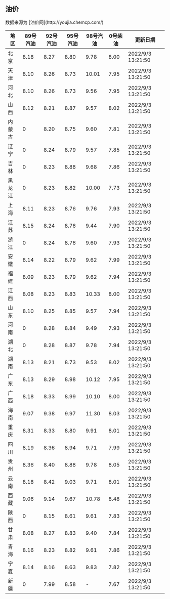 
<!DOCTYPE html>
<html lang="zh-cn">
<head>
<link href="https://cdn.jsdelivr.net/gh/RookieFanzk/link/github.css" rel="stylesheet">
</head>

<body>
<h2>油价</h2>
<p>数据来源为 [油价网](http://youjia.chemcp.com/) </p>
<table>
<thead>
<tr>
<th>地区</th>
<th>89号汽油</th>
<th>92号汽油</th>
<th>95号汽油</th>
<th>98号汽油</th>
<th>0号柴油</th>
<th>更新日期</th>
</tr>
</thead>
<tbody>
<tr>
<td>北京</td>
<td>8.18</td>
<td>8.27</td>
<td>8.80</td>
<td>9.78</td>
<td>8.00</td>
<td>2022/9/3 13:21:50</td>
</tr>
<tr>
<td>天津</td>
<td>8.10</td>
<td>8.26</td>
<td>8.73</td>
<td>10.01</td>
<td>7.95</td>
<td>2022/9/3 13:21:50</td>
</tr>
<tr>
<td>河北</td>
<td>8.10</td>
<td>8.26</td>
<td>8.73</td>
<td>9.56</td>
<td>7.95</td>
<td>2022/9/3 13:21:50</td>
</tr>
<tr>
<td>山西</td>
<td>8.12</td>
<td>8.21</td>
<td>8.87</td>
<td>9.57</td>
<td>8.02</td>
<td>2022/9/3 13:21:50</td>
</tr>
<tr>
<td>内蒙古</td>
<td>0</td>
<td>8.20</td>
<td>8.75</td>
<td>9.60</td>
<td>7.81</td>
<td>2022/9/3 13:21:50</td>
</tr>
<tr>
<td>辽宁</td>
<td>0</td>
<td>8.24</td>
<td>8.79</td>
<td>9.57</td>
<td>7.85</td>
<td>2022/9/3 13:21:50</td>
</tr>
<tr>
<td>吉林</td>
<td>0</td>
<td>8.23</td>
<td>8.88</td>
<td>9.68</td>
<td>7.86</td>
<td>2022/9/3 13:21:50</td>
</tr>
<tr>
<td>黑龙江</td>
<td>0</td>
<td>8.23</td>
<td>8.82</td>
<td>10.00</td>
<td>7.73</td>
<td>2022/9/3 13:21:50</td>
</tr>
<tr>
<td>上海</td>
<td>8.11</td>
<td>8.23</td>
<td>8.76</td>
<td>9.76</td>
<td>7.93</td>
<td>2022/9/3 13:21:50</td>
</tr>
<tr>
<td>江苏</td>
<td>8.15</td>
<td>8.24</td>
<td>8.76</td>
<td>9.44</td>
<td>7.90</td>
<td>2022/9/3 13:21:50</td>
</tr>
<tr>
<td>浙江</td>
<td>0</td>
<td>8.24</td>
<td>8.76</td>
<td>9.60</td>
<td>7.93</td>
<td>2022/9/3 13:21:50</td>
</tr>
<tr>
<td>安徽</td>
<td>8.14</td>
<td>8.22</td>
<td>8.79</td>
<td>9.62</td>
<td>7.99</td>
<td>2022/9/3 13:21:50</td>
</tr>
<tr>
<td>福建</td>
<td>8.09</td>
<td>8.23</td>
<td>8.79</td>
<td>9.62</td>
<td>7.94</td>
<td>2022/9/3 13:21:50</td>
</tr>
<tr>
<td>江西</td>
<td>8.08</td>
<td>8.23</td>
<td>8.83</td>
<td>10.33</td>
<td>8.00</td>
<td>2022/9/3 13:21:50</td>
</tr>
<tr>
<td>山东</td>
<td>8.10</td>
<td>8.25</td>
<td>8.85</td>
<td>9.57</td>
<td>7.94</td>
<td>2022/9/3 13:21:50</td>
</tr>
<tr>
<td>河南</td>
<td>0</td>
<td>8.28</td>
<td>8.84</td>
<td>9.49</td>
<td>7.93</td>
<td>2022/9/3 13:21:50</td>
</tr>
<tr>
<td>湖北</td>
<td>0</td>
<td>8.28</td>
<td>8.87</td>
<td>9.78</td>
<td>7.94</td>
<td>2022/9/3 13:21:50</td>
</tr>
<tr>
<td>湖南</td>
<td>8.13</td>
<td>8.21</td>
<td>8.73</td>
<td>9.53</td>
<td>8.02</td>
<td>2022/9/3 13:21:50</td>
</tr>
<tr>
<td>广东</td>
<td>8.13</td>
<td>8.29</td>
<td>8.98</td>
<td>10.12</td>
<td>7.95</td>
<td>2022/9/3 13:21:50</td>
</tr>
<tr>
<td>广西</td>
<td>8.18</td>
<td>8.33</td>
<td>8.99</td>
<td>10.10</td>
<td>8.00</td>
<td>2022/9/3 13:21:50</td>
</tr>
<tr>
<td>海南</td>
<td>9.07</td>
<td>9.38</td>
<td>9.97</td>
<td>11.30</td>
<td>8.03</td>
<td>2022/9/3 13:21:50</td>
</tr>
<tr>
<td>重庆</td>
<td>8.31</td>
<td>8.33</td>
<td>8.80</td>
<td>9.91</td>
<td>8.01</td>
<td>2022/9/3 13:21:50</td>
</tr>
<tr>
<td>四川</td>
<td>8.19</td>
<td>8.36</td>
<td>8.94</td>
<td>9.71</td>
<td>7.99</td>
<td>2022/9/3 13:21:50</td>
</tr>
<tr>
<td>贵州</td>
<td>8.36</td>
<td>8.40</td>
<td>8.88</td>
<td>9.78</td>
<td>8.05</td>
<td>2022/9/3 13:21:50</td>
</tr>
<tr>
<td>云南</td>
<td>8.18</td>
<td>8.42</td>
<td>9.03</td>
<td>9.71</td>
<td>8.01</td>
<td>2022/9/3 13:21:50</td>
</tr>
<tr>
<td>西藏</td>
<td>9.06</td>
<td>9.14</td>
<td>9.67</td>
<td>10.78</td>
<td>8.48</td>
<td>2022/9/3 13:21:50</td>
</tr>
<tr>
<td>陕西</td>
<td>0</td>
<td>8.15</td>
<td>8.61</td>
<td>9.61</td>
<td>7.83</td>
<td>2022/9/3 13:21:50</td>
</tr>
<tr>
<td>甘肃</td>
<td>8.08</td>
<td>8.27</td>
<td>8.83</td>
<td>9.40</td>
<td>7.84</td>
<td>2022/9/3 13:21:50</td>
</tr>
<tr>
<td>青海</td>
<td>8.16</td>
<td>8.23</td>
<td>8.82</td>
<td>9.61</td>
<td>7.86</td>
<td>2022/9/3 13:21:50</td>
</tr>
<tr>
<td>宁夏</td>
<td>8.14</td>
<td>8.16</td>
<td>8.63</td>
<td>9.83</td>
<td>7.82</td>
<td>2022/9/3 13:21:50</td>
</tr>
<tr>
<td>新疆</td>
<td>0</td>
<td>7.99</td>
<td>8.58</td>
<td>-</td>
<td>7.67</td>
<td>2022/9/3 13:21:50</td>
</tr>
</tbody>
</table>
</body>
</html>
